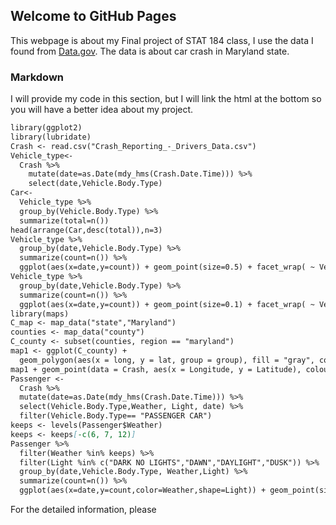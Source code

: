 ## Welcome to GitHub Pages

This webpage is about my Final project of STAT 184 class, I use the data I found from [Data.gov](https://catalog.data.gov/dataset/maryland-statewide-vehicle-crash-data-dictionary). The data is about car crash in Maryland state.

### Markdown
I will provide my code in this section, but I will link the html at the bottom so you will have a better idea about my project.
```markdown
library(ggplot2)
library(lubridate)
Crash <- read.csv("Crash_Reporting_-_Drivers_Data.csv")
Vehicle_type<-
  Crash %>% 
    mutate(date=as.Date(mdy_hms(Crash.Date.Time))) %>% 
    select(date,Vehicle.Body.Type)
Car<-
  Vehicle_type %>% 
  group_by(Vehicle.Body.Type) %>% 
  summarize(total=n())
head(arrange(Car,desc(total)),n=3)
Vehicle_type %>% 
  group_by(date,Vehicle.Body.Type) %>% 
  summarize(count=n()) %>% 
  ggplot(aes(x=date,y=count)) + geom_point(size=0.5) + facet_wrap( ~ Vehicle.Body.Type)
Vehicle_type %>% 
  group_by(date,Vehicle.Body.Type) %>% 
  summarize(count=n()) %>% 
  ggplot(aes(x=date,y=count)) + geom_point(size=0.1) + facet_wrap( ~ Vehicle.Body.Type) + ylim(0,20)
library(maps)
C_map <- map_data("state","Maryland")
counties <- map_data("county")
C_county <- subset(counties, region == "maryland")
map1 <- ggplot(C_county) +
  geom_polygon(aes(x = long, y = lat, group = group), fill = "gray", colour = "white")
map1 + geom_point(data = Crash, aes(x = Longitude, y = Latitude), colour = "red",size=0.01)
Passenger <-
  Crash %>% 
  mutate(date=as.Date(mdy_hms(Crash.Date.Time))) %>% 
  select(Vehicle.Body.Type,Weather, Light, date) %>% 
  filter(Vehicle.Body.Type== "PASSENGER CAR")
keeps <- levels(Passenger$Weather)
keeps <- keeps[-c(6, 7, 12)]
Passenger %>% 
  filter(Weather %in% keeps) %>% 
  filter(Light %in% c("DARK NO LIGHTS","DAWN","DAYLIGHT","DUSK")) %>% 
  group_by(date,Vehicle.Body.Type, Weather,Light) %>% 
  summarize(count=n()) %>% 
  ggplot(aes(x=date,y=count,color=Weather,shape=Light)) + geom_point(size=1)
```

For the detailed information, please

